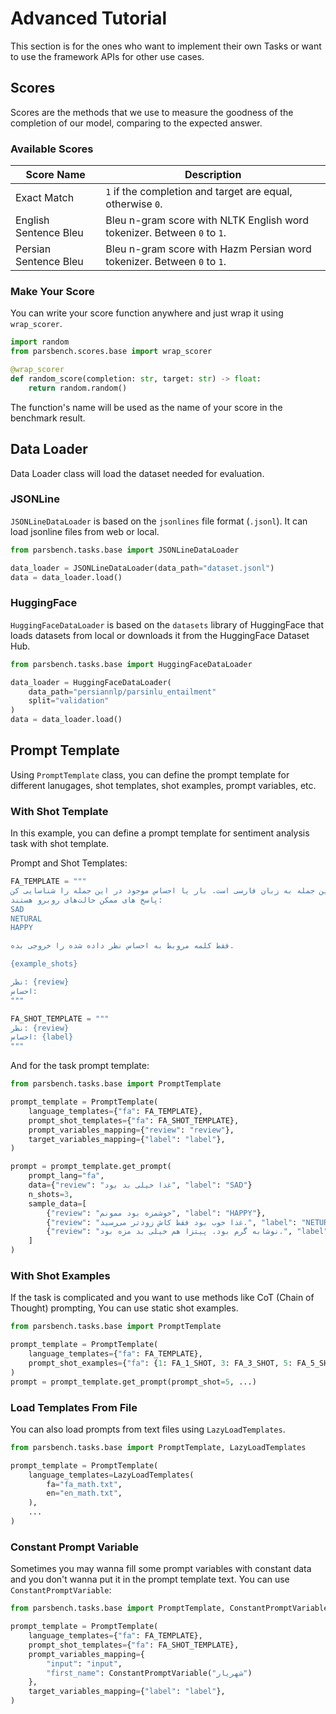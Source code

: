 # Advanced Tutorial

This section is for the ones who want to implement their own Tasks or want to use the framework APIs for other use cases.

## Scores

Scores are the methods that we use to measure the goodness of the completion of our model, comparing to the expected answer.

### Available Scores

| Score Name            | Description                                                             |
|-----------------------|-------------------------------------------------------------------------|
| Exact Match           | `1` if the completion and target are equal, otherwise `0`.              |
| English Sentence Bleu | Bleu n-gram score with NLTK English word tokenizer. Between `0` to `1`. |
| Persian Sentence Bleu | Bleu n-gram score with Hazm Persian word tokenizer. Between `0` to `1`. |

### Make Your Score

You can write your score function anywhere and just wrap it using `wrap_scorer`.

```python
import random
from parsbench.scores.base import wrap_scorer

@wrap_scorer
def random_score(completion: str, target: str) -> float:
    return random.random()
```

The function's name will be used as the name of your score in the benchmark result.

## Data Loader

Data Loader class will load the dataset needed for evaluation.

### JSONLine

`JSONLineDataLoader` is based on the `jsonlines` file format (`.jsonl`). It can load jsonline files from web or local.

```python
from parsbench.tasks.base import JSONLineDataLoader

data_loader = JSONLineDataLoader(data_path="dataset.jsonl")
data = data_loader.load()
```

### HuggingFace

`HuggingFaceDataLoader` is based on the `datasets` library of HuggingFace that loads datasets from local or downloads it from the HuggingFace Dataset Hub.

```python
from parsbench.tasks.base import HuggingFaceDataLoader

data_loader = HuggingFaceDataLoader(
    data_path="persiannlp/parsinlu_entailment"
    split="validation"
)
data = data_loader.load()
```

## Prompt Template

Using `PromptTemplate` class, you can define the prompt template for different lanugages, shot templates, shot examples, prompt variables, etc.

### With Shot Template

In this example, you can define a prompt template for sentiment analysis task with shot template.

Prompt and Shot Templates:

```python
FA_TEMPLATE = """
جمله زیر نظر یک شخص است. این جمله به زبان فارسی است. بار یا احساس موجود در این جمله را شناسایی کن.
پاسخ‌ های ممکن حالت‌های روبرو هستند:
SAD
NETURAL
HAPPY

فقط کلمه مروبط به احساس نظر داده شده را خروجی بده.

{example_shots}

نظر: {review}
احساس:
"""

FA_SHOT_TEMPLATE = """
نظر: {review}
احساس: {label}
"""
```

And for the task prompt template:

```python
from parsbench.tasks.base import PromptTemplate

prompt_template = PromptTemplate(
    language_templates={"fa": FA_TEMPLATE},
    prompt_shot_templates={"fa": FA_SHOT_TEMPLATE},
    prompt_variables_mapping={"review": "review"},
    target_variables_mapping={"label": "label"},
)

prompt = prompt_template.get_prompt(
    prompt_lang="fa",
    data={"review": "غذا خیلی بد بود", "label": "SAD"}
    n_shots=3,
    sample_data=[
        {"review": "خوشمزه بود ممونم", "label": "HAPPY"},
        {"review": "غذا خوب بود فقط کاش زودتر می‌رسید.", "label": "NETURAL"},
        {"review": "نوشابه گرم بود. پیتزا هم خیلی بد مزه بود.", "label": "SAD"}
    ]
)
```

### With Shot Examples

If the task is complicated and you want to use methods like CoT (Chain of Thought) prompting,
You can use static shot examples.

```python
from parsbench.tasks.base import PromptTemplate

prompt_template = PromptTemplate(
    language_templates={"fa": FA_TEMPLATE},
    prompt_shot_examples={"fa": {1: FA_1_SHOT, 3: FA_3_SHOT, 5: FA_5_SHOT}}
)
prompt = prompt_template.get_prompt(prompt_shot=5, ...)
```

### Load Templates From File

You can also load prompts from text files using `LazyLoadTemplates`.

```python
from parsbench.tasks.base import PromptTemplate, LazyLoadTemplates

prompt_template = PromptTemplate(
    language_templates=LazyLoadTemplates(
        fa="fa_math.txt",
        en="en_math.txt",
    ),
    ...
)
```

### Constant Prompt Variable

Sometimes you may wanna fill some prompt variables with constant data and you don't wanna put it in the prompt template text. You can use `ConstantPromptVariable`:

```python
from parsbench.tasks.base import PromptTemplate, ConstantPromptVariable

prompt_template = PromptTemplate(
    language_templates={"fa": FA_TEMPLATE},
    prompt_shot_templates={"fa": FA_SHOT_TEMPLATE},
    prompt_variables_mapping={
        "input": "input",
        "first_name": ConstantPromptVariable("شهریار")
    },
    target_variables_mapping={"label": "label"},
)
```
